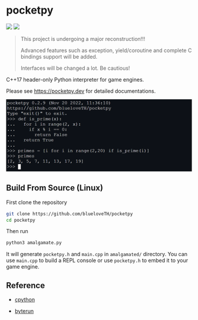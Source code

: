 # pocketpy

<p>
<a title="Build" href="https://github.com/blueloveTH/pocketpy/actions/workflows" ><img src="https://github.com/blueloveTH/pocketpy/actions/workflows/main.yml/badge.svg" /></a>
<a title="Pub" href="https://pub.dev/packages/pocketpy" ><img src="https://img.shields.io/pub/v/pocketpy" /></a>
</p>

> This project is undergoing a major reconstruction!!!
> 
> Advanced features such as exception, yield/coroutine and complete C bindings support will be added.
> 
> Interfaces will be changed a lot. Be cautious!

C++17 header-only Python interpreter for game engines.

Please see https://pocketpy.dev for detailed documentations.

![sample_img](docs/sample.png)


## Build From Source (Linux)

First clone the repository

```bash
git clone https://github.com/blueloveTH/pocketpy
cd pocketpy
```

Then run

```bash
python3 amalgamate.py
```

It will generate `pocketpy.h` and `main.cpp` in `amalgamated/` directory. You can use `main.cpp` to build a REPL console or use `pocketpy.h` to embed it to your game engine.

## Reference

+ [cpython](https://github.com/python/cpython)

+ [byterun](http://qingyunha.github.io/taotao/)

